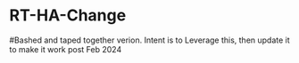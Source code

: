 # RT-HA-Change
#Bashed and taped together verion.  Intent is to Leverage this, then update it to make it work post Feb 2024

